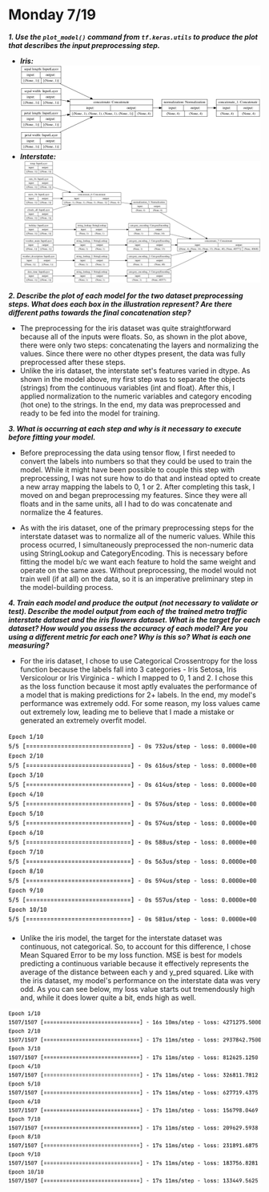 # Monday 7/19
___1. Use the `plot_model()` command from `tf.keras.utils` to produce the plot that describes the input preprocessing step.___
   * ___Iris:___
   ![img.png](images/ext/img.png)
   * ___Interstate:___
   ![img_1.png](images/ext/img_1.png)
   
   
___2. Describe the plot of each model for the two dataset preprocessing steps.  What does each box in the illustration represent?  Are there different paths towards the final concatenation step?___
   * The preprocessing for the iris dataset was quite straightforward because all of the inputs were floats. So, as shown in the plot above, there were only two steps: concatenating the layers and normalizing the values. Since there were no other dtypes present, the data was fully preprocessed after these steps.
   * Unlike the iris dataset, the interstate set's features varied in dtype. As shown in the model above, my first step was to separate the objects (strings) from the continuous variables (int and float). After this, I applied normalization to the numeric variables and category encoding (hot one) to the strings. In the end, my data was preprocessed and ready to be fed into the model for training.

___3. What is occurring at each step and why is it necessary to execute before fitting your model.___
   * Before preprocessing the data using tensor flow, I first needed to convert the labels into numbers so that they could be used to train the model. While it might have been possible to couple this step with preprocessing, I was not sure how to do that and instead opted to create a new array mapping the labels to 0, 1 or 2. After completing this task, I moved on and began preprocessing my features. Since they were all floats and in the same units, all I had to do was concatenate and normalize the 4 features.

   * As with the iris dataset, one of the primary preprocessing steps for the interstate dataset was to normalize all of the numeric values. While this process ocurred, I simultaneously preprocessed the non-numeric data using StringLookup and CategoryEncoding. This is necessary before fitting the model b/c we want each feature to hold the same weight and operate on the same axes. Without preprocessing, the model would not train well (if at all) on the data, so it is an imperative preliminary step in the model-building process.
   

___4. Train each model and produce the output (not necessary to validate or test).  Describe the model output from each of the trained metro traffic interstate dataset and the iris flowers dataset.  What is the target for each dataset?  How would you assess the accuracy of each model?  Are you using a different metric for each one?  Why is this so?  What is each one measuring?___
    
* For the iris dataset, I chose to use Categorical Crossentropy for the loss function because the labels fall into 3 categories - Iris Setosa, Iris Versicolour or Iris Virginica - which I mapped to 0, 1 and 2. I chose this as the loss function because it most aptly evaluates the performance of a model that is making predictions for 2+ labels. In the end, my model's performance was extremely odd. For some reason, my loss values came out extremely low, leading me to believe that I made a mistake or generated an extremely overfit model.

![img_2.png](images/ext/img_2.png)
* Unlike the iris model, the target for the interstate dataset was continuous, not categorical. So, to account for this difference, I chose Mean Squared Error to be my loss function. MSE is best for models predicting a continuous variable because it effectively represents the average of the distance between each y and y_pred squared. Like with the iris dataset, my model's performance on the interstate data was very odd. As you can see below, my loss value starts out tremendously high and, while it does lower quite a bit, ends high as well.

![img_3.png](images/ext/img_3.png)
